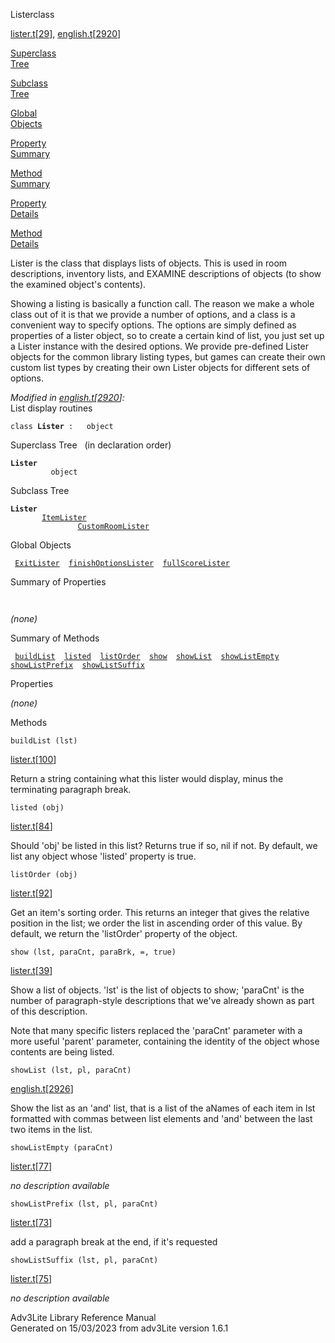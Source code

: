 ---
---
<span class="title">Lister</span><span class="type">class</span>

[lister.t](../file/lister.t.html)\[[29](../source/lister.t.html#29)\],
[english.t](../file/english.t.html)\[[2920](../source/english.t.html#2920)\]

[Superclass  
Tree](#_SuperClassTree_)

[Subclass  
Tree](#_SubClassTree_)

[Global  
Objects](#_ObjectSummary_)

[Property  
Summary](#_PropSummary_)

[Method  
Summary](#_MethodSummary_)

[Property  
Details](#_Properties_)

[Method  
Details](#_Methods_)

<div class="fdesc">

Lister is the class that displays lists of objects. This is used in room
descriptions, inventory lists, and EXAMINE descriptions of objects (to
show the examined object's contents).

Showing a listing is basically a function call. The reason we make a
whole class out of it is that we provide a number of options, and a
class is a convenient way to specify options. The options are simply
defined as properties of a lister object, so to create a certain kind of
list, you just set up a Lister instance with the desired options. We
provide pre-defined Lister objects for the common library listing types,
but games can create their own custom list types by creating their own
Lister objects for different sets of options.

*Modified in
[english.t](../file/english.t.html)\[[2920](../source/english.t.html#2920)\]:*  
List display routines

`class `**`Lister`**` :   object`

</div>

<span id="_SuperClassTree_"></span>

<div class="mjhd">

<span class="hdln">Superclass Tree</span>   (in declaration order)

</div>

**`Lister`**  
`         object`  
<span id="_SubClassTree_"></span>

<div class="mjhd">

<span class="hdln">Subclass Tree</span>  

</div>

**`Lister`**  
`         `[`ItemLister`](../object/ItemLister.html)  
`                 `[`CustomRoomLister`](../object/CustomRoomLister.html)  
<span id="_ObjectSummary_"></span>

<div class="mjhd">

<span class="hdln">Global Objects</span>  

</div>

` `[`ExitLister`](../object/ExitLister1.html)`  `[`finishOptionsLister`](../object/finishOptionsLister.html)`  `[`fullScoreLister`](../object/fullScoreLister.html)`  `
<span id="_PropSummary_"></span>

<div class="mjhd">

<span class="hdln">Summary of Properties</span>  

</div>

` `

*(none)* <span id="_MethodSummary_"></span>

<div class="mjhd">

<span class="hdln">Summary of Methods</span>  

</div>

` `[`buildList`](#buildList)`  `[`listed`](#listed)`  `[`listOrder`](#listOrder)`  `[`show`](#show)`  `[`showList`](#showList)`  `[`showListEmpty`](#showListEmpty)`  `[`showListPrefix`](#showListPrefix)`  `[`showListSuffix`](#showListSuffix)`  `

<span id="_Properties_"></span>

<div class="mjhd">

<span class="hdln">Properties</span>  

</div>

*(none)* <span id="_Methods_"></span>

<div class="mjhd">

<span class="hdln">Methods</span>  

</div>

<span id="buildList"></span>

`buildList (lst)`

[lister.t](../file/lister.t.html)\[[100](../source/lister.t.html#100)\]

<div class="desc">

Return a string containing what this lister would display, minus the
terminating paragraph break.

</div>

<span id="listed"></span>

`listed (obj)`

[lister.t](../file/lister.t.html)\[[84](../source/lister.t.html#84)\]

<div class="desc">

Should 'obj' be listed in this list? Returns true if so, nil if not. By
default, we list any object whose 'listed' property is true.

</div>

<span id="listOrder"></span>

`listOrder (obj)`

[lister.t](../file/lister.t.html)\[[92](../source/lister.t.html#92)\]

<div class="desc">

Get an item's sorting order. This returns an integer that gives the
relative position in the list; we order the list in ascending order of
this value. By default, we return the 'listOrder' property of the
object.

</div>

<span id="show"></span>

`show (lst, paraCnt, paraBrk, =, true)`

[lister.t](../file/lister.t.html)\[[39](../source/lister.t.html#39)\]

<div class="desc">

Show a list of objects. 'lst' is the list of objects to show; 'paraCnt'
is the number of paragraph-style descriptions that we've already shown
as part of this description.

Note that many specific listers replaced the 'paraCnt' parameter with a
more useful 'parent' parameter, containing the identity of the object
whose contents are being listed.

</div>

<span id="showList"></span>

`showList (lst, pl, paraCnt)`

[english.t](../file/english.t.html)\[[2926](../source/english.t.html#2926)\]

<div class="desc">

Show the list as an 'and' list, that is a list of the aNames of each
item in lst formatted with commas between list elements and 'and'
between the last two items in the list.

</div>

<span id="showListEmpty"></span>

`showListEmpty (paraCnt)`

[lister.t](../file/lister.t.html)\[[77](../source/lister.t.html#77)\]

<div class="desc">

*no description available*

</div>

<span id="showListPrefix"></span>

`showListPrefix (lst, pl, paraCnt)`

[lister.t](../file/lister.t.html)\[[73](../source/lister.t.html#73)\]

<div class="desc">

add a paragraph break at the end, if it's requested

</div>

<span id="showListSuffix"></span>

`showListSuffix (lst, pl, paraCnt)`

[lister.t](../file/lister.t.html)\[[75](../source/lister.t.html#75)\]

<div class="desc">

*no description available*

</div>

<div class="ftr">

Adv3Lite Library Reference Manual  
Generated on 15/03/2023 from adv3Lite version 1.6.1

</div>
